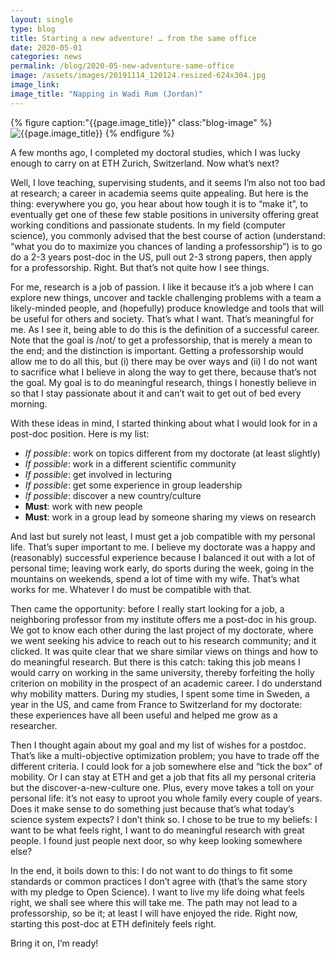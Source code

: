 ```yaml
---
layout: single
type: blog
title: Starting a new adventure! … from the same office
date: 2020-05-01
categories: news
permalink: /blog/2020-05-new-adventure-same-office
image: /assets/images/20191114_120124.resized-624x304.jpg
image_link: 
image_title: "Napping in Wadi Rum (Jordan)"
---
```


{% figure caption:"{{page.image_title}}" class:"blog-image" %}
![{{page.image_title}}]({{page.image}})
{% endfigure %}


A few months ago, I completed my doctoral studies, which I was lucky enough to carry on at ETH Zurich, Switzerland. Now what’s next?

Well, I love teaching, supervising students, and it seems I’m also not too bad at research; a career in academia seems quite appealing. But here is the thing: everywhere you go, you hear about how tough it is to “make it”, to eventually get one of these few stable positions in university offering great working conditions and passionate students. In my field (computer science), you commonly advised that the best course of action (understand: “what you do to maximize you chances of landing a professorship”) is to go do a 2-3 years post-doc in the US, pull out 2-3 strong papers, then apply for a professorship. Right. But that’s not quite how I see things.

For me, research is a job of passion. I like it because it’s a job where I can explore new things, uncover and tackle challenging problems with a team a likely-minded people, and (hopefully) produce knowledge and tools that will be useful for others and society. That’s what I want. That’s meaningful for me. As I see it, being able to do this is the definition of a successful career. Note that the goal is /not/ to get a professorship, that is merely a mean to the end; and the distinction is important. Getting a professorship would allow me to do all this, but (i) there may be over ways and (ii) I do not want to sacrifice what I believe in along the way to get there, because that’s not the goal. My goal is to do meaningful research, things I honestly believe in so that I stay passionate about it and can’t wait to get out of bed every morning.

With these ideas in mind, I started thinking about what I would look for in a post-doc position. Here is my list:

- _If possible_: work on topics different from my doctorate (at least slightly)
- _If possible_: work in a different scientific community
- _If possible_: get involved in lecturing
- _If possible_: get some experience in group leadership
- _If possible_: discover a new country/culture
- __Must__: work with new people
- __Must__: work in a group lead by someone sharing my views on research

And last but surely not least, I must get a job compatible with my personal life. That’s super important to me. I believe my doctorate was a happy and (reasonably) successful experience because I balanced it out with a lot of personal time; leaving work early, do sports during the week, going in the mountains on weekends, spend a lot of time with my wife. That’s what works for me. Whatever I do must be compatible with that.

Then came the opportunity: before I really start looking for a job, a neighboring professor from my institute offers me a post-doc in his group. We got to know each other during the last project of my doctorate, where we went seeking his advice to reach out to his research community; and it clicked. It was quite clear that we share similar views on things and how to do meaningful research. But there is this catch: taking this job means I would carry on working in the same university, thereby forfeiting the holly criterion on mobility in the prospect of an academic career. I do understand why mobility matters. During my studies, I spent some time in Sweden, a year in the US, and came from France to Switzerland for my doctorate: these experiences have all been useful and helped me grow as a researcher.

Then I thought again about my goal and my list of wishes for a postdoc. That’s like a multi-objective optimization problem; you have to trade off the different criteria. I could look for a job somewhere else and “tick the box” of mobility. Or I can stay at ETH and get a job that fits all my personal criteria but the discover-a-new-culture one. Plus, every move takes a toll on your personal life: it’s not easy to uproot you whole family every couple of years. Does it make sense to do something just because that’s what today’s science system expects? I don’t think so. I chose to be true to my beliefs: I want to be what feels right, I want to do meaningful research with great people. I found just people next door, so why keep looking somewhere else?

In the end, it boils down to this: I do not want to do things to fit some standards or common practices I don’t agree with (that’s the same story with my pledge to Open Science). I want to live my life doing what feels right, we shall see where this will take me. The path may not lead to a professorship, so be it; at least I will have enjoyed the ride. Right now, starting this post-doc at ETH definitely feels right.

Bring it on, I’m ready!
